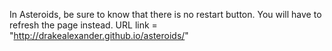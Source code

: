 In Asteroids, be sure to know that there is no restart button. You will have to refresh the page instead.
URL link = "http://drakealexander.github.io/asteroids/"

